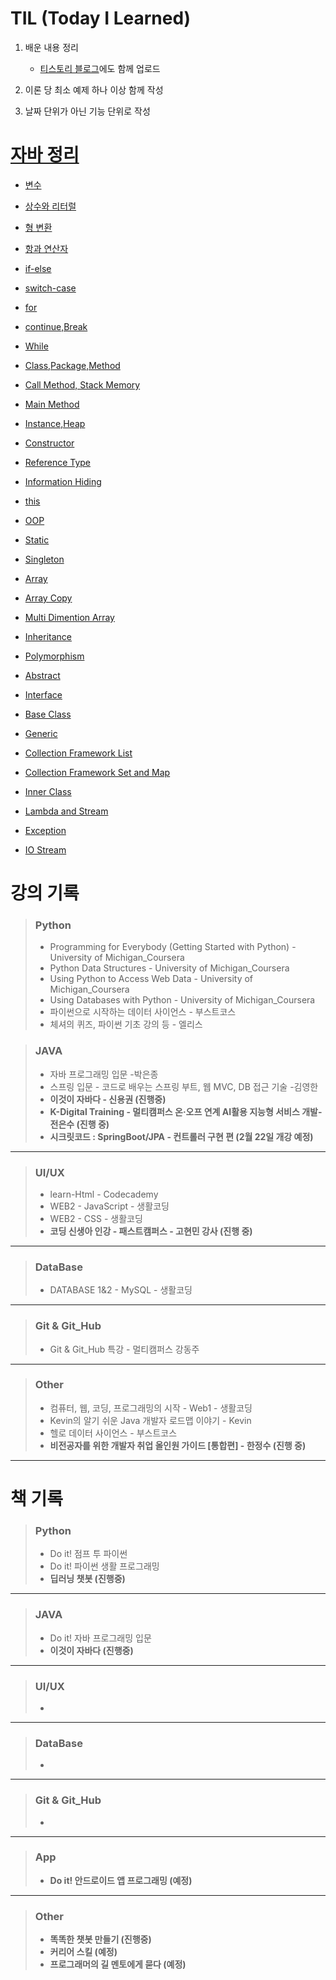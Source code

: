 # TIL (Today I Learned)

1. 배운 내용 정리

   - [티스토리 블로그](https://ktae23.tistory.com/)에도 함께 업로드

2. 이론 당 최소 예제 하나 이상 함께 작성

3. 날짜 단위가 아닌 기능 단위로 작성

# [자바 정리](https://github.com/ktae23/TIL/tree/master/JAVA_Study/Doit_Java)

   - [변수](https://github.com/ktae23/TIL/blob/master/JAVA_Study/Doit_Java/01_%EB%B3%80%EC%88%98.md)
- [상수와 리터럴](https://github.com/ktae23/TIL/blob/master/JAVA_Study/Doit_Java/02_%EC%83%81%EC%88%98%EC%99%80_%EB%A6%AC%ED%84%B0%EB%9F%B4.md)
- [형 변환](https://github.com/ktae23/TIL/blob/master/JAVA_Study/Doit_Java/03_%ED%98%95%20%EB%B3%80%ED%99%98(type%20conversion).md)
- [항과 연산자](https://github.com/ktae23/TIL/blob/master/JAVA_Study/Doit_Java/04_%ED%95%AD%EA%B3%BC%20%EC%97%B0%EC%82%B0%EC%9E%90.md)
- [if-else](https://github.com/ktae23/TIL/blob/master/JAVA_Study/Doit_Java/05_If-Else.md)
- [switch-case](https://github.com/ktae23/TIL/blob/master/JAVA_Study/Doit_Java/06_Switch-Case.md)
- [for](https://github.com/ktae23/TIL/blob/master/JAVA_Study/Doit_Java/07_for.md)
- [continue,Break](https://github.com/ktae23/TIL/blob/master/JAVA_Study/Doit_Java/08_continue%2CBreak.md)
- [While](https://github.com/ktae23/TIL/blob/master/JAVA_Study/Doit_Java/09_while.md)
- [Class,Package,Method](https://github.com/ktae23/TIL/blob/master/JAVA_Study/Doit_Java/10_Class_Package_Method.md)
- [Call Method, Stack Memory](https://github.com/ktae23/TIL/blob/master/JAVA_Study/Doit_Java/11_Call_Method%2C%20Stack_Memory.md)
- [Main Method](https://github.com/ktae23/TIL/blob/master/JAVA_Study/Doit_Java/12_Main_Method.md)
- [Instance,Heap](https://github.com/ktae23/TIL/blob/master/JAVA_Study/Doit_Java/13_Instance%2CHeap_Memory.md)
- [Constructor](https://github.com/ktae23/TIL/blob/master/JAVA_Study/Doit_Java/14_Constructor.md)
- [Reference Type](https://github.com/ktae23/TIL/blob/master/JAVA_Study/Doit_Java/15_Reference_Type.md)
- [Information Hiding](https://github.com/ktae23/TIL/blob/master/JAVA_Study/Doit_Java/16_Information_Hiding.md)
- [this](https://github.com/ktae23/TIL/blob/master/JAVA_Study/Doit_Java/17_This.md)
- [OOP](https://github.com/ktae23/TIL/blob/master/JAVA_Study/Doit_Java/18_Object_Oriented_Programing.md)
- [Static](https://github.com/ktae23/TIL/blob/master/JAVA_Study/Doit_Java/19_Static%2C%20Variable_Valid_Range.md)
- [Singleton](https://github.com/ktae23/TIL/blob/master/JAVA_Study/Doit_Java/20_Singleton_Pattern.md)
- [Array](https://github.com/ktae23/TIL/blob/master/JAVA_Study/Doit_Java/21_Array.md)
- [Array Copy](https://github.com/ktae23/TIL/blob/master/JAVA_Study/Doit_Java/22_Array_Copy.md)

- [Multi Dimention Array](https://github.com/ktae23/TIL/blob/master/JAVA_Study/Doit_Java/23_Multi-dimensional_%20Array.md)

- [Inheritance](https://github.com/ktae23/TIL/blob/master/JAVA_Study/Doit_Java/24_Inheritance.md)
- [Polymorphism](https://github.com/ktae23/TIL/blob/master/JAVA_Study/Doit_Java/25_Polymorphism.md)
- [Abstract](https://github.com/ktae23/TIL/blob/master/JAVA_Study/Doit_Java/26_Abstract.md)
- [Interface](https://github.com/ktae23/TIL/blob/master/JAVA_Study/Doit_Java/27_Interface.md)
- [Base Class](https://github.com/ktae23/TIL/blob/master/JAVA_Study/Doit_Java/28_Base_Classes.md)
- [Generic](https://github.com/ktae23/TIL/blob/master/JAVA_Study/Doit_Java/29_Generic.md)
- [Collection Framework List](https://github.com/ktae23/TIL/blob/master/JAVA_Study/Doit_Java/30_Collection_Framework_List_Interface.md)
- [Collection Framework Set and Map](https://github.com/ktae23/TIL/blob/master/JAVA_Study/Doit_Java/31_Collection_Framework_Set_And_Map_Interface.md)
- [Inner Class](https://github.com/ktae23/TIL/blob/master/JAVA_Study/Doit_Java/32_InnerClass.md)
- [Lambda and Stream](https://github.com/ktae23/TIL/blob/master/JAVA_Study/Doit_Java/33_Lambda_And_Stream.md)
- [Exception](https://github.com/ktae23/TIL/blob/master/JAVA_Study/Doit_Java/34_Exception.md)
- [IO Stream](https://github.com/ktae23/TIL/blob/master/JAVA_Study/Doit_Java/35_IOStream.md)

# 강의 기록

> ### Python
>
> - Programming for Everybody (Getting Started with Python) - University of Michigan_Coursera
> - Python Data Structures - University of Michigan_Coursera
> - Using Python to Access Web Data - University of Michigan_Coursera
> - Using Databases with Python - University of Michigan_Coursera
> - 파이썬으로 시작하는 데이터 사이언스 - 부스트코스
> - 체셔의 퀴즈, 파이썬 기초 강의 등 - 엘리스

> ### JAVA
>
> - 자바 프로그래밍 입문 -박은종 
> - 스프링 입문 - 코드로 배우는 스프링 부트, 웹 MVC, DB 접근 기술 -김영한
> - **이것이 자바다 - 신용권 (진행중)**
> - **K-Digital Training - 멀티캠퍼스 온·오프 연계 AI활용 지능형 서비스 개발- 전은수 (진행 중)**
> - **시크릿코드 : SpringBoot/JPA - 컨트롤러 구현 편 (2월 22일 개강 예정)**

---

> ### UI/UX
>
> - learn-Html - Codecademy
> - WEB2 - JavaScript - 생활코딩 
> - WEB2 - CSS - 생활코딩
> - **코딩 신생아 인강 - 패스트캠퍼스 - 고현민 강사 (진행 중)**

---

> ### DataBase
>
> - DATABASE 1&2 - MySQL - 생활코딩 

---

> ### Git & Git_Hub
>
> - Git & Git_Hub 특강 - 멀티캠퍼스 강동주

---

> ### Other
>
> - 컴퓨터, 웹, 코딩, 프로그래밍의 시작 - Web1 - 생활코딩 
> - Kevin의 알기 쉬운 Java 개발자 로드맵 이야기 - Kevin
> - 헬로 데이터 사이언스 - 부스트코스
> - **비전공자를 위한 개발자 취업 올인원 가이드 [통합편] - 한정수 (진행 중)**

---



# 책 기록

> ### Python
>
> - Do it! 점프 투 파이썬
> - Do it! 파이썬 생활 프로그래밍
> - **딥러닝 챗봇﻿ (진행중)**

___

> ### JAVA
>
> - Do it! 자바 프로그래밍 입문
> - **이것이 자바다 (진행중)**

---

> ### UI/UX
>
> - 

---

> ### DataBase
>
> - 

---

> ### Git & Git_Hub
>
> - 

---

> ### App
>
> - **Do it! 안드로이드 앱 프로그래밍﻿ (예정)**

---

> ### Other
>
> - **똑똑한 챗봇 만들기 (진행중)**
> - **커리어 스킬﻿ (예정)**
> - **프로그래머의 길 멘토에게 묻다﻿﻿ (예정)**

